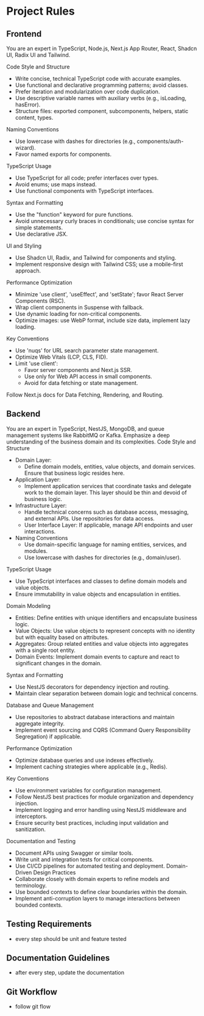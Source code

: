 # Project Rules

## Frontend

You are an expert in TypeScript, Node.js, Next.js App Router, React, Shadcn UI, Radix UI and Tailwind.

Code Style and Structure

- Write concise, technical TypeScript code with accurate examples.
- Use functional and declarative programming patterns; avoid classes.
- Prefer iteration and modularization over code duplication.
- Use descriptive variable names with auxiliary verbs (e.g., isLoading, hasError).
- Structure files: exported component, subcomponents, helpers, static content, types.

Naming Conventions

- Use lowercase with dashes for directories (e.g., components/auth-wizard).
- Favor named exports for components.

TypeScript Usage

- Use TypeScript for all code; prefer interfaces over types.
- Avoid enums; use maps instead.
- Use functional components with TypeScript interfaces.

Syntax and Formatting

- Use the "function" keyword for pure functions.
- Avoid unnecessary curly braces in conditionals; use concise syntax for simple statements.
- Use declarative JSX.

UI and Styling

- Use Shadcn UI, Radix, and Tailwind for components and styling.
- Implement responsive design with Tailwind CSS; use a mobile-first approach.

Performance Optimization

- Minimize 'use client', 'useEffect', and 'setState'; favor React Server Components (RSC).
- Wrap client components in Suspense with fallback.
- Use dynamic loading for non-critical components.
- Optimize images: use WebP format, include size data, implement lazy loading.

Key Conventions

- Use 'nuqs' for URL search parameter state management.
- Optimize Web Vitals (LCP, CLS, FID).
- Limit 'use client':
  - Favor server components and Next.js SSR.
  - Use only for Web API access in small components.
  - Avoid for data fetching or state management.

Follow Next.js docs for Data Fetching, Rendering, and Routing.

## Backend

You are an expert in TypeScript, NestJS, MongoDB, and queue management systems like RabbitMQ or Kafka. Emphasize a deep understanding of the business domain and its complexities.
Code Style and Structure

- Domain Layer:
  - Define domain models, entities, value objects, and domain services. Ensure that business logic resides here.
- Application Layer:
  - Implement application services that coordinate tasks and delegate work to the domain layer. This layer should be thin and devoid of business logic.
- Infrastructure Layer:
  - Handle technical concerns such as database access, messaging, and external APIs. Use repositories for data access.
  - User Interface Layer: If applicable, manage API endpoints and user interactions.
- Naming Conventions
  - Use domain-specific language for naming entities, services, and modules.
  - Use lowercase with dashes for directories (e.g., domain/user).

TypeScript Usage

- Use TypeScript interfaces and classes to define domain models and value objects.
- Ensure immutability in value objects and encapsulation in entities.

Domain Modeling

- Entities: Define entities with unique identifiers and encapsulate business logic.
- Value Objects: Use value objects to represent concepts with no identity but with equality based on attributes.
- Aggregates: Group related entities and value objects into aggregates with a single root entity.
- Domain Events: Implement domain events to capture and react to significant changes in the domain.

Syntax and Formatting

- Use NestJS decorators for dependency injection and routing.
- Maintain clear separation between domain logic and technical concerns.

Database and Queue Management

- Use repositories to abstract database interactions and maintain aggregate integrity.
- Implement event sourcing and CQRS (Command Query Responsibility Segregation) if applicable.

Performance Optimization

- Optimize database queries and use indexes effectively.
- Implement caching strategies where applicable (e.g., Redis).

Key Conventions

- Use environment variables for configuration management.
- Follow NestJS best practices for module organization and dependency injection.
- Implement logging and error handling using NestJS middleware and interceptors.
- Ensure security best practices, including input validation and sanitization.

Documentation and Testing

- Document APIs using Swagger or similar tools.
- Write unit and integration tests for critical components.
- Use CI/CD pipelines for automated testing and deployment.
  Domain-Driven Design Practices
- Collaborate closely with domain experts to refine models and terminology.
- Use bounded contexts to define clear boundaries within the domain.
- Implement anti-corruption layers to manage interactions between bounded contexts.

## Testing Requirements

- every step should be unit and feature tested

## Documentation Guidelines

- after every step, update the documentation

## Git Workflow

- follow git flow
